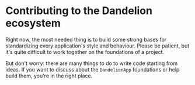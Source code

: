 # Contributing to the Dandelion ecosystem
Right now, the most needed thing is to build some strong bases for standardizing every application's style and behaviour. Please be patient, but it's quite difficult to work together on the foundations of a project.

But don't worry: there are many things to do to write code starting from ideas. If you want to discuss about the `DandelionApp` foundations or help build them, you're in the right place.
